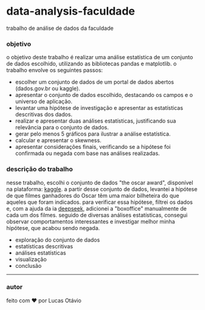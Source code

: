 # data-analysis-faculdade
trabalho de análise de dados da faculdade

<h3 align="left">objetivo</h3>
<p>
  o objetivo deste trabalho é realizar uma análise estatística de um conjunto de dados escolhido, utilizando as bibliotecas pandas e matplotlib. o trabalho envolve os seguintes passos:

  - escolher um conjunto de dados de um portal de dados abertos (dados.gov.br ou kaggle).
  - apresentar o conjunto de dados escolhido, destacando os campos e o universo de aplicação.
  - levantar uma hipótese de investigação e apresentar as estatísticas descritivas dos dados.
  - realizar e apresentar duas análises estatísticas, justificando sua relevância para o conjunto de dados.
  - gerar pelo menos 5 gráficos para ilustrar a análise estatística.
  - calcular e apresentar o skewness.
  - apresentar considerações finais, verificando se a hipótese foi confirmada ou negada com base nas análises realizadas.
</p>

<h3 align="left">descrição do trabalho</h3>
<p> 
  nesse trabalho, escolhi o conjunto de dados "the oscar award", disponível na plataforma: <a href="https://www.kaggle.com/datasets/unanimad/the-oscar-award/data" target="_blank">kaggle</a>. a partir desse conjunto de dados, levantei a hipótese de que filmes ganhadores do Oscar têm uma maior bilheteira do que aqueles que foram indicados. para verificar essa hipótese, filtrei os dados e, com a ajuda da ia <a href="https://www.deepseek.com/" target="_blank">deepseek</a>, adicionei a "boxoffice" manualmente de cada um dos filmes. seguido de diversas análises estatísticas, consegui observar comportamentos interessantes e investigar melhor minha hipótese, que acabou sendo negada.
  
  - exploração do conjunto de dados
  - estatísticas descritivas
  - análises estatísticas
  - visualização
  - conclusão
</p>

---
<h3 align="left">autor</h3>

feito com ❤️ por Lucas Otávio
